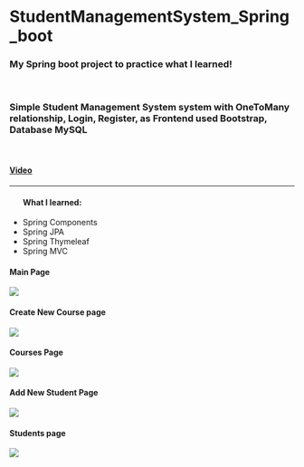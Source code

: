 # StudentManagementSystem_Spring_boot
<h3>My Spring boot project to practice what I learned!</h3><br/>
<h3>Simple Student Management System system with OneToMany relationship, Login, Register, as Frontend used Bootstrap, Database MySQL</h3><br/>
<h4><a href="https://www.youtube.com/watch?v=Pc_2ITi55C0&t=145s">Video<a/></h4>
<hr/>
<ul><h4>What I learned:</h4>
<li>Spring Components</li>
<li>Spring JPA</li>
<li>Spring Thymeleaf</li>
<li>Spring MVC</li>
</ul>

<h4>Main Page</h4>
<img src="https://user-images.githubusercontent.com/113698340/226990457-ef183bdd-4679-4b16-80ea-d0131688a5c2.png">
<h4>Create New Course page</h4>
<img src="https://user-images.githubusercontent.com/113698340/226990462-02f27826-a7a7-4604-b6f0-97f2f8dbbce7.png">
<h4>Courses Page</h4>
<img src="https://user-images.githubusercontent.com/113698340/226990470-561b8926-a75a-4204-94e7-769f4fdd2f61.png">
<h4>Add New Student Page</h4>
<img src="https://user-images.githubusercontent.com/113698340/226990488-c5d59ecf-9b21-4ac7-89ec-9330f55498d5.png">
<h4>Students page</h4>
<img src="https://user-images.githubusercontent.com/113698340/226990492-9b66eaf7-c11e-4849-8681-84a0e73b9a46.png">
